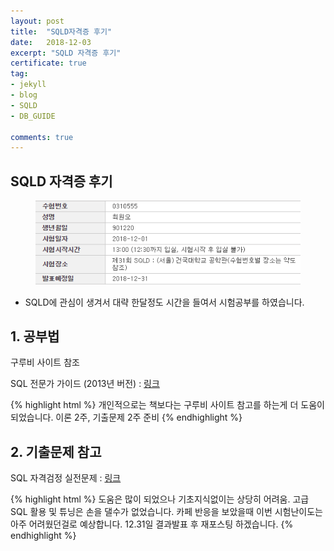 ```yaml
---
layout: post
title:  "SQLD자격증 후기"
date:   2018-12-03
excerpt: "SQLD 자격증 후기"
certificate: true
tag:
- jekyll
- blog
- SQLD
- DB_GUIDE

comments: true
---
```


## SQLD 자격증 후기

<figure>
    <a href="/assets/img/sqld_cert.png"><img src="/assets/img/sqld_cert.png"></a>
    <!--<figcaption>Caption describing these two images.</figcaption>-->
</figure>

* SQLD에 관심이 생겨서 대략 한달정도 시간을 들여서 시험공부를 하였습니다.

## 1. 공부법

<p>구루비 사이트 참조</p>
<p>SQL 전문가 가이드 (2013년 버전) : <a href="http://www.gurubee.net/bookcafe/sqlp_1st">링크</a></p>
{% highlight html %}
개인적으로는 책보다는 구루비 사이트 참고를 하는게 더 도움이 되었습니다.
이론 2주, 기출문제 2주 준비
{% endhighlight %}

## 2. 기출문제 참고
 
<p>SQL 자격검정 실전문제 : <a href="http://www.yes24.com/24/goods/33524934">링크</a></p>

{% highlight html %}
도움은 많이 되었으나 기초지식없이는 상당히 어려움.
고급 SQL 활용 및 튜닝은 손을 댈수가 없었습니다.
카페 반응을 보았을때 이번 시험난이도는 아주 어려웠던걸로 예상합니다.
12.31일 결과발표 후 재포스팅 하겠습니다.
{% endhighlight %}